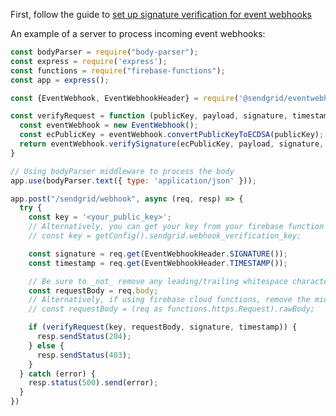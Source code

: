 First, follow the guide to [set up signature verification for event webhooks](https://sendgrid.com/docs/for-developers/tracking-events/getting-started-event-webhook-security-features/)

An example of a server to process incoming event webhooks:
```javascript
const bodyParser = require("body-parser");
const express = require('express');
const functions = require("firebase-functions");
const app = express();

const {EventWebhook, EventWebhookHeader} = require('@sendgrid/eventwebhook');

const verifyRequest = function (publicKey, payload, signature, timestamp) {
  const eventWebhook = new EventWebhook();
  const ecPublicKey = eventWebhook.convertPublicKeyToECDSA(publicKey);
  return eventWebhook.verifySignature(ecPublicKey, payload, signature, timestamp);
}

// Using bodyParser middleware to process the body
app.use(bodyParser.text({ type: 'application/json' }));

app.post("/sendgrid/webhook", async (req, resp) => {
  try {
    const key = '<your_public_key>';
    // Alternatively, you can get your key from your firebase function cloud config
    // const key = getConfig().sendgrid.webhook_verification_key;

    const signature = req.get(EventWebhookHeader.SIGNATURE());
    const timestamp = req.get(EventWebhookHeader.TIMESTAMP());

    // Be sure to _not_ remove any leading/trailing whitespace characters (e.g., '\r\n').
    const requestBody = req.body;
    // Alternatively, if using firebase cloud functions, remove the middleware and use:
    // const requestBody = (req as functions.https.Request).rawBody;

    if (verifyRequest(key, requestBody, signature, timestamp)) {
      resp.sendStatus(204);
    } else {
      resp.sendStatus(403);
    }
  } catch (error) {
    resp.status(500).send(error);
  }
})
```
